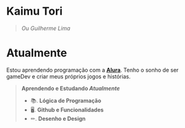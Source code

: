 # Kaimu Tori
> *Ou Guilherme Lima*

# Atualmente
Estou aprendendo programação com a [**Alura**](https://www.alura.com.br/?srsltid=AfmBOoqM7qvRGPM2jejU7Xh_gVOOAdRu5wljkrQWWQZFsBRwJZDjrAM5). Tenho o sonho de ser gameDev e criar meus próprios jogos e histórias.
> **Aprendendo e Estudando *Atualmente***
> - 📚. **Lógica de Programação**
> - 🖥. **Github e Funcionalidades**
> - ✏. **Desenho e Design**

